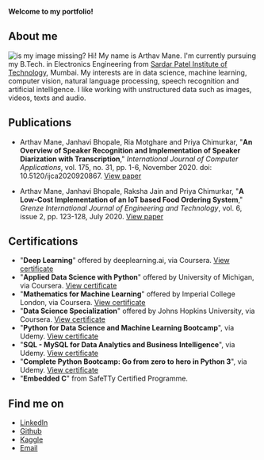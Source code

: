 **Welcome to my portfolio!**


## About me
![is my image missing?](https://media-exp1.licdn.com/dms/image/C5103AQFXVNSzNGALCQ/profile-displayphoto-shrink_400_400/0/1582808504360?e=1614211200&v=beta&t=goLQYh_eSNJivXuBRRptdU0qYa9QWL-B2iboIvOQHlE)
Hi! My name is Arthav Mane. I'm currently pursuing my B.Tech. in Electronics Engineering from [Sardar Patel Institute of Technology](https://www.spit.ac.in/), Mumbai. My interests are in data science, machine learning, computer vision, natural language processing, speech recognition and artificial intelligence. I like working with unstructured data such as images, videos, texts and audio.


[//]: <> (## What am I currently working on?)


[//]: <> (## Past projects)


## Publications
* Arthav Mane, Janhavi Bhopale, Ria Motghare and Priya Chimurkar, "**An Overview of Speaker Recognition and Implementation of Speaker Diarization with Transcription**," *International Journal of Computer Applications*, vol. 175, no. 31, pp. 1-6, November 2020. doi: 10.5120/ijca2020920867.
[View paper](https://www.ijcaonline.org/archives/volume175/number31/mane-2020-ijca-920867.pdf)

* Arthav Mane, Janhavi Bhopale, Raksha Jain and Priya Chimurkar, "**A Low-Cost Implementation of an IoT based Food Ordering System**," *Grenze International Journal of Engineering and Technology*, vol. 6, issue 2, pp. 123-128, July 2020.
[View paper](http://thegrenze.com/pages/servej.php?fn=11_1.pdf&name=A%20Low-Cost%20Implementation%20of%20an%20IoT%20basedFood%20Ordering%20System&id=726&association=GRENZE&journal=GIJET&year=2020&volume=6&issue=2)


## Certifications
* "**Deep Learning**" offered by deeplearning.ai, via Coursera. [View certificate](https://coursera.org/share/1ac2322645be1c0b4dd30702f149b86b)
* "**Applied Data Science with Python**" offered by University of Michigan, via Coursera. [View certificate](https://coursera.org/share/d6225643d16287fdeb7c592340e27d48)
* "**Mathematics for Machine Learning**" offered by Imperial College London, via Coursera. [View certificate](https://coursera.org/share/5c657feb6c7cebf99c4c11f8ad7950b2)
* "**Data Science Specialization**" offered by Johns Hopkins University, via Coursera. [View certificate](https://coursera.org/share/b1324eb2192b5359e727bce3da010ad4)
* "**Python for Data Science and Machine Learning Bootcamp**", via Udemy. [View certificate](https://ude.my/UC-4b46f628-d897-4387-a1ba-83066b24de6a)
* "**SQL - MySQL for Data Analytics and Business Intelligence**", via Udemy. [View certificate](https://ude.my/UC-f9cf6125-3f8c-4195-ab76-de42734c9a05)
* "**Complete Python Bootcamp: Go from zero to hero in Python 3**", via Udemy. [View certificate](https://ude.my/UC-d82975ad-bb79-44f4-9114-5107daa2f741)
* "**Embedded C**" from SafeTTy Certified Programme.


## Find me on
* [LinkedIn](https://www.linkedin.com/in/arthav-mane)
* [Github](https://github.com/arthavmane)
* [Kaggle](https://www.kaggle.com/arthavmane)
* [Email](mailto:manearthav03@gmail.com)
